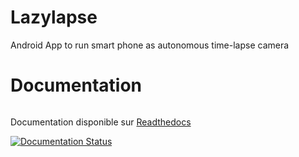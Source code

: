 # Lazylapse
Android App to run smart phone as autonomous time-lapse camera

# Documentation

<div style="display: inline-grid;">
    <p> Documentation disponible sur <a href='https://timelapse.readthedocs.io/en/latest'>Readthedocs</a>   </p>
    <a href='https://timelapse.readthedocs.io/en/latest/?badge=latest'>
        <img src='https://readthedocs.org/projects/timelapse/badge/?version=latest' alt='Documentation Status' />
    </a>
</div>


